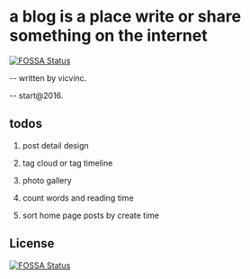 # a blog is a place write or share something on the internet
[![FOSSA Status](https://app.fossa.io/api/projects/git%2Bgithub.com%2Fvicvinc%2Fvicvinc.github.io.svg?type=shield)](https://app.fossa.io/projects/git%2Bgithub.com%2Fvicvinc%2Fvicvinc.github.io?ref=badge_shield)


-- written by vicvinc.

-- start@2016.

## todos

1. post detail design

2. tag cloud or tag timeline

3. photo gallery

4. count words and reading time

5. sort home page posts by create time


## License
[![FOSSA Status](https://app.fossa.io/api/projects/git%2Bgithub.com%2Fvicvinc%2Fvicvinc.github.io.svg?type=large)](https://app.fossa.io/projects/git%2Bgithub.com%2Fvicvinc%2Fvicvinc.github.io?ref=badge_large)